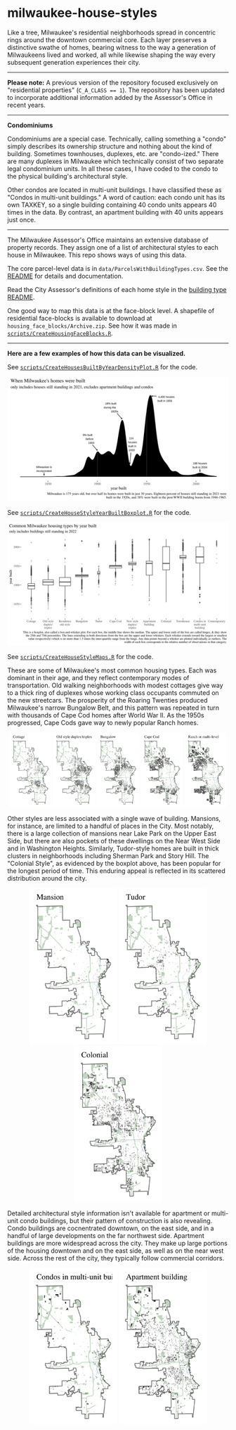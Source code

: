 # milwaukee-house-styles

Like a tree, Milwaukee's residential neighborhoods spread in concentric rings around the downtown commercial core. Each layer preserves a distinctive swathe of homes, bearing witness to the way a generation of Milwaukeens lived and worked, all while likewise shaping the way every subsequent generation experiences their city.

--------------------------------------------------------------------------------
**Please note:** A previous version of the repository focused exclusively on "residential properties" (`C_A_CLASS == 1`). The repository has been updated to incorporate additional information added by the Assessor's Office in recent years.

--------------------------------------------------------------------------------
**Condominiums**

Condominiums are a special case. Technically, calling something a "condo" simply describes its ownership structure and nothing about the kind of building. Sometimes townhouses, duplexes, etc. are "condo-ized." There are many duplexes in Milwaukee which technically consist of two separate legal condominium units. In all these cases, I have coded to the condo to the physical building's architectural style.

Other condos are located in multi-unit buildings. I have classified these as "Condos in multi-unit buildings." A word of caution: each condo unit has its own TAXKEY, so a single building containing 40 condo units appears 40 times in the data. By contrast, an apartment building with 40 units appears just once. 

--------------------------------------------------------------------------------

The Milwaukee Assessor's Office maintains an extensive database of property records. They assign one of a list of architectural styles to each house in Milwaukee. This repo shows ways of using this data.

The core parcel-level data is in `data/ParcelsWithBuildingTypes.csv`. See the [README](/data/) for details and documentation.

Read the City Assessor's definitions of each home style in the [building type README](/building-type-classification/).

One good way to map this data is at the face-block level. A shapefile of residential face-blocks is available to download at `housing_face_blocks/Archive.zip`. See how it was made in [`scripts/CreateHousingFaceBlocks.R`](scripts/CreateHousingFaceBlocks.R).

--------------------------------------------------------------------------------
**Here are a few examples of how this data can be visualized.**

See [`scripts/CreateHousesBuiltByYearDensityPlot.R`](https://github.com/jdjohn215/milwaukee-house-styles/blob/main/scripts/CreateHousesBuiltByYearDensityPlot.R) for the code.

![](/plots/BuiltByYear.svg)

See [`scripts/CreateHouseStyleYearBuiltBoxplot.R`](https://github.com/jdjohn215/milwaukee-house-styles/blob/main/scripts/CreateHouseStyleYearBuiltBoxplot.R) for the code.

![](/plots/HomesTypesByYear.svg)


See [`scripts/CreateHouseStyleMaps.R`](https://github.com/jdjohn215/milwaukee-house-styles/blob/main/scripts/CreateHouseStyleMaps.R) for the code.

These are some of Milwaukee's most common housing types. Each was dominant in their age, and they reflect contemporary modes of transportation. Old walking neighborhoods with modest cottages give way to a thick ring of duplexes whose working class occupants commuted on the new streetcars. The prosperity of the Roaring Twenties produced Milwaukee's narrow Bungalow Belt, and this pattern was repeated in turn with thousands of Cape Cod homes after World War II. As the 1950s progressed, Cape Cods gave way to newly popular Ranch homes.

<p align="middle">
  <img src="plots/Cottage_Type3_Map.png" width="19%" />
  <img src="plots/OldStyleDuplex_Type3_Map.png" width="19%" /> 
  <img src="plots/Bungalow_Type3_Map.png" width="19%" />
  <img src="plots/CapeCod_Type3_Map.png" width="19%" />
  <img src="plots/Ranch_Type3_Map.png" width="19%" />
</p>

Other styles are less associated with a single wave of building. Mansions, for instance, are limited to a handful of places in the City. Most notably, there is a large collection of mansions near Lake Park on the Upper East Side, but there are also pockets of these dwellings on the Near West Side and in Washington Heights. Similarly, Tudor-style homes are built in thick clusters in neighborhoods including Sherman Park and Story Hill. The "Colonial Style", as evidenced by the boxplot above, has been popular for the longest period of time. This enduring appeal is reflected in its scattered distribution around the city.


<p align="middle">
  <img src="plots/Mansion_Type3_Map.png" width="200" />
  <img src="plots/Tudor_Type3_Map.png" width="200" /> 
  <img src="plots/Colonial_Type3_Map.png" width="200" />
</p>


Detailed architectural style information isn't available for apartment or multi-unit condo buildings, but their pattern of construction is also revealing. Condo buildings are cocnentrated downtown, on the east side, and in a handful of large developments on the far northwest side. Apartment buildings are more widespread across the city. They make up large portions of the housing downtown and on the east side, as well as on the near west side. Across the rest of the city, they typically follow commercial corridors.


<p align="middle">
  <img src="plots/CondoMultiUnit_Type3_Map.png" width="200" />
  <img src="plots/ApartmentBuilding_Type3_Map.png" width="200" />
</p>
